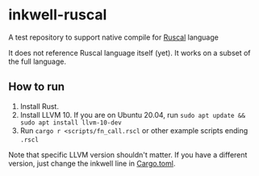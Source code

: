 # inkwell-ruscal

A test repository to support native compile for [Ruscal](https://github.com/msakuta/ruscal) language

It does not reference Ruscal language itself (yet).
It works on a subset of the full language.


## How to run

1. Install Rust.
2. Install LLVM 10. If you are on Ubuntu 20.04, run `sudo apt update && sudo apt install llvm-10-dev`
3. Run `cargo r <scripts/fn_call.rscl` or other example scripts ending `.rscl`

Note that specific LLVM version shouldn't matter.
If you have a different version, just change the inkwell line in [Cargo.toml](Cargo.toml).
